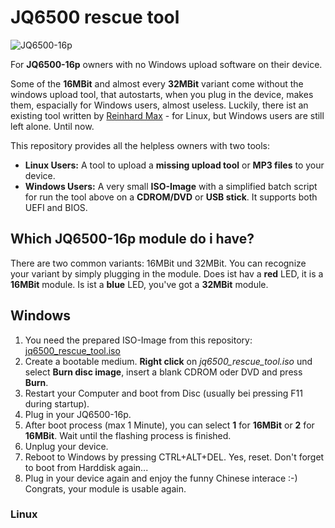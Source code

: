 # JQ6500 rescue tool
  
![JQ6500-16p](https://www.nikolairadke.de/NOKOlino/mp3modul.png)  
  
For **JQ6500-16p** owners with no Windows upload software on their device. 
  
Some of the **16MBit** and almost every **32MBit** variant come without the windows upload tool, that autostarts, when you plug in the device, makes them, espacially for Windows users, almost useless. Luckily, there ist an existing tool written by [Reinhard Max](https://chiselapp.com/user/rmax/repository/jq6500/home) - for Linux, but Windows users are still left alone. Until now.  
  
This repository provides all the helpless owners with two tools:  
* **Linux Users:** A tool to upload a **missing upload tool** or **MP3 files** to your device.  
* **Windows Users:** A very small **ISO-Image** with a simplified batch script for run the tool above on a **CDROM/DVD** or **USB stick**. It supports both UEFI and BIOS.   

## Which JQ6500-16p module do i have?
There are two common variants: 16MBit und 32MBit. You can recognize your variant by simply plugging in the module. Does ist hav a **red** LED, it is a **16MBit** module. Is ist a **blue** LED, you've got a **32MBit** module.  
  
## Windows
1. You need the prepared ISO-Image from this repository: [jq6500_rescue_tool.iso](https://github.com/NikolaiRadke/JQ6500-rescue-tool/tree/master/ISO)  
2. Create a bootable medium. **Right click** on *jq6500_rescue_tool.iso* und select **Burn disc image**, insert a blank CDROM oder DVD and press **Burn**.
3. Restart your Computer and boot from Disc (usually bei pressing F11 during startup).
4. Plug in your JQ6500-16p.
5. After boot process (max 1 Minute), you can select **1** for **16MBit** or **2** for **16MBit**. Wait until the flashing process is finished. 
6. Unplug your device.
7. Reboot to Windows by pressing CTRL+ALT+DEL. Yes, reset. Don't forget to boot from Harddisk again...
8. Plug in your device again and enjoy the funny Chinese interace :-) Congrats, your module is usable again.  

### Linux


